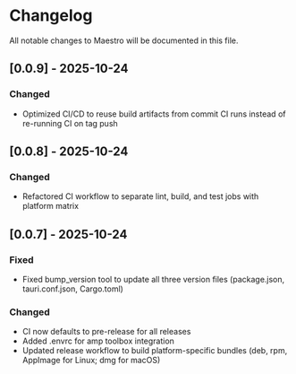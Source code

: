 # Changelog

All notable changes to Maestro will be documented in this file.

## [0.0.9] - 2025-10-24

### Changed
- Optimized CI/CD to reuse build artifacts from commit CI runs instead of re-running CI on tag push

## [0.0.8] - 2025-10-24

### Changed
- Refactored CI workflow to separate lint, build, and test jobs with platform matrix

## [0.0.7] - 2025-10-24

### Fixed
- Fixed bump_version tool to update all three version files (package.json, tauri.conf.json, Cargo.toml)

### Changed
- CI now defaults to pre-release for all releases
- Added .envrc for amp toolbox integration
- Updated release workflow to build platform-specific bundles (deb, rpm, AppImage for Linux; dmg for macOS)